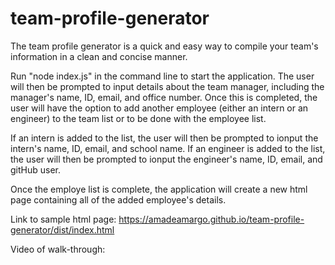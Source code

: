 # team-profile-generator

The team profile generator is a quick and easy way to compile your team's information in a clean and concise manner. 

Run "node index.js" in the command line to start the application. The user will then be prompted to input details about the team manager, including the manager's name, ID, email, and office number. Once this is completed, the user will have the option to add another employee (either an intern or an engineer) to the team list or to be done with the employee list. 

If an intern is added to the list, the user will then be prompted to ionput the intern's name, ID, email, and school name. 
If an engineer is added to the list, the user will then be prompted to ionput the engineer's name, ID, email, and gitHub user.

Once the employe list is complete, the application will create a new html page containing all of the added employee's details. 

Link to sample html page: https://amadeamargo.github.io/team-profile-generator/dist/index.html

Video of walk-through: 


